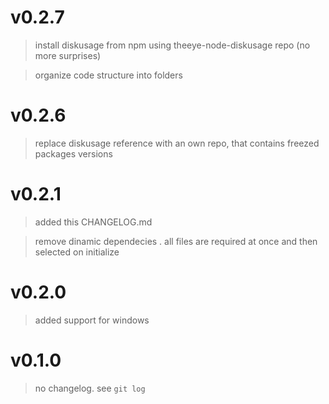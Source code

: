 # v0.2.7

> install diskusage from npm using theeye-node-diskusage repo (no more surprises)     

> organize code structure into folders   

# v0.2.6

> replace diskusage reference with an own repo, that contains freezed packages versions

# v0.2.1

> added this CHANGELOG.md        

> remove dinamic dependecies . all files are required at once and then selected on initialize        

# v0.2.0

> added support for windows

# v0.1.0

> no changelog. see `git log`
